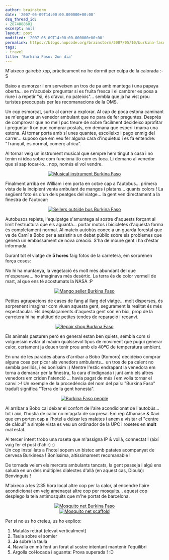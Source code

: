 ```yaml
---
author: brainstorm
date: '2007-05-09T14:00:00.000000+00:00'
dsq_thread_id:
- 2874888681
excerpt: null
layout: post
modified: '2007-05-09T14:00:00.000000+00:00'
permalink: https://blogs.nopcode.org/brainstorm/2007/05/10/burkina-faso-2on-dia/
tags:
- travel
title: 'Burkina Faso: 2on dia'
---
```


M'aixeco gairebé xop, pràcticament no he dormit per culpa de la calorada :-S

Baixo a esmorzar i em serveixen un tros de pa amb mantega i una papaya oberta... se m'acudeix preguntar si es fruita fresca i el cambrer es posa a riure i a repetir "si, és d'avui, no pateixis"... sembla que ja ha vist prou turistes preocupats per les recomanacions de la OMS.

Un cop esmorçat, surto al carrer a explorar. Al cap de poca estona caminant se m'enganxa un venedor ambulant que no para de fer preguntes. Després de comprovar que no me'l puc treure de sobre fàcilment decideixo aprofitar i preguntar-li on puc comprar postals, em demana que esperi i marxa una estona. Al tornar porta amb sí unes quantes, escolleixo i pago enmig del carrer... suposo que em veu fer alguna cara d'inquietud i es fa entendre: "Tranquil, és normal, comerç africa".

Al tornar veig un instrument musical que sempre hem tingut a casa i no tenim ni idea sobre com funciona i/o com es toca. Li demano al venedor que si sap tocar-lo... nop, només el vol vendre.

<div class='flickr_photo'>
  <center>
    <a href="https://www.flickr.com/photos/rvalls/2911092585/" title="Musical instrument Burkina Faso" target="_blank" class="flickr-image aligncenter"><img src="https://farm4.static.flickr.com/3235/2911092585_7e47c22a45_m.jpg" alt="Musical instrument Burkina Faso" class="" /></a>
  </center>
</div>

Finalment arriba en William i em porta en cotxe cap a l'autobus... primera vista de la incipient venta ambulant de mangos i platans... quants colors ! La següent foto és d'un dels peatges del viatge... la gent ven directament a la finestra de l'autocar:

<div class='flickr_photo'>
  <center>
    <a href="https://www.flickr.com/photos/rvalls/2911232029/" title="Sellers outside bus Burkina Faso" target="_blank" class="flickr-image aligncenter"><img src="https://farm4.static.flickr.com/3221/2911232029_c573e6329a_m.jpg" alt="Sellers outside bus Burkina Faso" class="" /></a>
  </center>
</div>

<!--more-->

  
Autobusos replets, l'equipatge s'amuntega al sostre d'aquests forçant al límit l'estructura que els aguanta... portar motos i bicicletes d'aquesta forma és completament normal. Al mateix autobús conec a un guarda forestal que va de Camí a Bobo per a assistir a un debat públic sobre els problemes que genera un embassament de nova creació. S'ha de moure gent i ha d'estar informada.

Durant tot el viatge de **5 hores** faig fotos de la carretera, em sorprenen força coses:

No hi ha muntanya, la vegetació és molt més abundant del que m'esperava... ho imaginava més desèrtic. La terra és de color vermell de mart, al que ens té acostumats la NASA :P 

<div class='flickr_photo'>
  <center>
    <a href="https://www.flickr.com/photos/rvalls/2911420283/" title="Mango seller Burkina Faso" target="_blank" class="flickr-image aligncenter"><img src="https://farm4.static.flickr.com/3283/2911420283_b8327ce994_m.jpg" alt="Mango seller Burkina Faso" class="" /></a>
  </center>
</div>

Petites agrupacions de cases de fang al llarg del viatge... molt disperses, és sorprenent imaginar com viuen aquesta gent, segurament la realitat és més espectacular. Els desplaçaments d'aquesta gent són en bici, prop de la carretera hi ha multitud de petites tendes de reparació i recanvi.

<div class='flickr_photo'>
  <center>
    <a href="https://www.flickr.com/photos/rvalls/2912583504/" title="Repair shop Burkina Faso" target="_blank" class="flickr-image aligncenter"><img src="https://farm4.static.flickr.com/3002/2912583504_17d8cb6786_m.jpg" alt="Repair shop Burkina Faso" class="" /></a>
  </center>
</div>

Els animals pasturen però en general estan ben quiets, sembla com si volguessin evitar al màxim qualssevol tipus de moviment que pugui generar calor, certament ja deuen tenir prou amb els 40ºC de temperatura ambient.

En una de les parades abans d'arribar a Bobo (Komoro) decideixo comprar alguna cosa per picar als venedors ambulants... un tros de pa calent no sembla perillós, i és boníssim :) Mentre l'estic endrapant la venedora em torna a demanar per la finestra, fa cara d'indignada i junt amb els altres venedors em criden l'atenció ... havia pagat de més i em volia tornar el canvi :-! Un exemple de la procedència del nom del país: "Burkina Faso" traduït significa "Terra de la gent honesta".

<div class='flickr_photo'>
  <center>
    <a href="https://www.flickr.com/photos/rvalls/2912136644/" title="Burkina Faso people" target="_blank" class="flickr-image aligncenter"><img src="https://farm4.static.flickr.com/3255/2912136644_d3b451d3f4_m.jpg" alt="Burkina Faso people" class="" /></a>
  </center>
</div>

Al arribar a Bobo cal deixar el confort de l'aire acondicionat de l'autobús... tot i així, l'hostia de calor no m'agafa de sorpresa. Em rep Athanase & Xavi que em porten cap a l'hotel a deixar les maletes i anem a visitar el "centre de càlcul" a simple vista es veu un ordinador de la UPC i rosetes en **molt** mal estat.

Al tercer intent trobo una roseta que m'assigna IP & voilà, connectat ! (així vaig fer el post d'ahir) :)  
Un cop instal·lats a l'hotel sopem un bistec amb patates acompanyat de cervesa Burkinesa ! Boníssima, altíssimament recomanable !

De tornada veiem els mercats ambulants tancats, la gent passeja i algú ens saluda en un dels múltiples dialectes d'allà (en aquest cas, Dioula): Benvinguts !

M'aixeco a les 2:35 hora local altre cop per la calor, al encendre l'aire acondicionat em veig amenaçat altre cop per mosquits... aquest cop desplego la tela antimosquits que m'he portat de barcelona.

<div class='flickr_photo'>
  <center>
    <a href="https://www.flickr.com/photos/rvalls/2911324869/" title="Mosquito net Burkina Faso" target="_blank" class="flickr-image aligncenter"><img src="https://farm4.static.flickr.com/3137/2911324869_d22f5b6350_m.jpg" alt="Mosquito net Burkina Faso" class="" /></a>
  </center>
</div>

<div class='flickr_photo'>
  <center>
    <a href="https://www.flickr.com/photos/rvalls/2912164640/" title="Mosquito net scaffold" target="_blank" class="flickr-image aligncenter"><img src="https://farm4.static.flickr.com/3086/2912164640_e7158603c1_m.jpg" alt="Mosquito net scaffold" class="" /></a>
  </center>
</div>

Per si no us ho creieu, us ho explico:

1.  Matalás retirat (elevat verticalment)
2.  Taula sobre el somier
3.  **Jo** sobre la taula
4.  Navalla en mà fent un forat al sostre intentant mantenir l'equilibri
5.  Argolla col·locada i aguanta: Prova superada ! :D